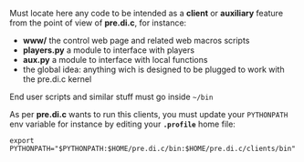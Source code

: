 
Must locate here any code to be intended as a **client** or **auxiliary** feature from the point of view of **pre.di.c**, for instance:

- **www/** the control web page and related web macros scripts
- **players.py** a module to interface with players
- **aux.py** a module to interface with local functions
- the global idea: anything wich is designed to be plugged to work with the pre.di.c kernel

End user scripts and similar stuff must go inside `~/bin`


As per **pre.di.c** wants to run this clients, you must update your `PYTHONPATH` env variable for instance by editing your **`.profile`** home file:
```
export PYTHONPATH="$PYTHONPATH:$HOME/pre.di.c/bin:$HOME/pre.di.c/clients/bin"
```


